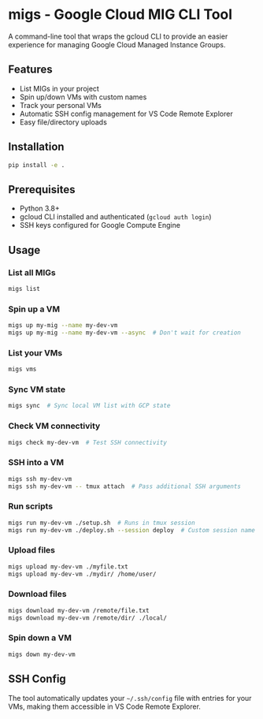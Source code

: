 # migs - Google Cloud MIG CLI Tool

A command-line tool that wraps the gcloud CLI to provide an easier experience for managing Google Cloud Managed Instance Groups.

## Features

- List MIGs in your project
- Spin up/down VMs with custom names
- Track your personal VMs
- Automatic SSH config management for VS Code Remote Explorer
- Easy file/directory uploads

## Installation

```bash
pip install -e .
```

## Prerequisites

- Python 3.8+
- gcloud CLI installed and authenticated (`gcloud auth login`)
- SSH keys configured for Google Compute Engine

## Usage

### List all MIGs
```bash
migs list
```

### Spin up a VM
```bash
migs up my-mig --name my-dev-vm
migs up my-mig --name my-dev-vm --async  # Don't wait for creation
```

### List your VMs
```bash
migs vms
```

### Sync VM state
```bash
migs sync  # Sync local VM list with GCP state
```

### Check VM connectivity
```bash
migs check my-dev-vm  # Test SSH connectivity
```

### SSH into a VM
```bash
migs ssh my-dev-vm
migs ssh my-dev-vm -- tmux attach  # Pass additional SSH arguments
```

### Run scripts
```bash
migs run my-dev-vm ./setup.sh  # Runs in tmux session
migs run my-dev-vm ./deploy.sh --session deploy  # Custom session name
```

### Upload files
```bash
migs upload my-dev-vm ./myfile.txt
migs upload my-dev-vm ./mydir/ /home/user/
```

### Download files
```bash
migs download my-dev-vm /remote/file.txt
migs download my-dev-vm /remote/dir/ ./local/
```

### Spin down a VM
```bash
migs down my-dev-vm
```

## SSH Config

The tool automatically updates your `~/.ssh/config` file with entries for your VMs, making them accessible in VS Code Remote Explorer.